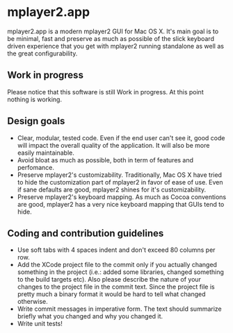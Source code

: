 mplayer2.app 
============

mplayer2.app is a modern mplayer2 GUI for Mac OS X. It's main goal is
to be minimal, fast and preserve as much as possible of the slick keyboard
driven experience that you get with mplayer2 running standalone as well
as the great configurability.

Work in progress
----------------

Please notice that this software is still Work in progress. At this point
nothing is working.

Design goals
------------

*  Clear, modular, tested code. Even if the end user can't see it, good code
   will impact the overall quality of the application. It will also be more
   easily maintainable.
*  Avoid bloat as much as possible, both in term of features and perfomance.
*  Preserve mplayer2's customizability. Traditionally, Mac OS X have tried
   to hide the customization part of mplayer2 in favor of ease of use. Even if
   sane defaults are good, mplayer2 shines for it's customizability.
*  Preserve mplayer2's keyboard mapping. As much as Cocoa conventions
   are good, mplayer2 has a very nice keyboard mapping that GUIs tend
   to hide.


Coding and contribution guidelines
----------------------------------

*  Use soft tabs with 4 spaces indent and don't exceed 80 columns per row.
*  Add the XCode project file to the commit only if you actually changed
   something in the project (i.e.: added some libraries, changed
   something to the build targets etc). Also please describe the nature
   of your changes to the project file in the commit text. Since the
   project file is pretty much a binary format it would be hard to tell
   what changed otherwise.
*  Write commit messages in imperative form. The text should summarize
   briefly what you changed and why you changed it.
*  Write unit tests!